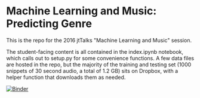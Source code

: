 # Machine Learning and Music: Predicting Genre
This is the repo for the 2016 jtTalks "Machine Learning and Music" session.

The student-facing content is all contained in the index.ipynb notebook, which calls out to setup.py for some convenience functions. A few data files are hosted in the repo, but the majority of the training and testing set (1000 snippets of 30 second audio, a total of 1.2 GB) sits on Dropbox, with a helper function that downloads them as needed.

[![Binder](http://mybinder.org/badge.svg)](http://mybinder.org:/repo/cferko/genrelearn)
